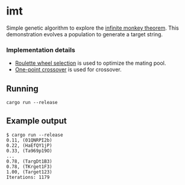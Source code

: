 # imt

Simple genetic algorithm to explore the [infinite monkey theorem](https://en.wikipedia.org/wiki/Infinite_monkey_theorem).
This demonstration evolves a population to generate a target string.

### Implementation details

- [Roulette wheel selection](https://en.wikipedia.org/wiki/Fitness_proportionate_selection) is used to optimize the mating pool.
- [One-point crossover](https://en.wikipedia.org/wiki/Crossover_%28genetic_algorithm%29#One-point_crossover) is used for crossover.

## Running

    cargo run --release

## Example output

    $ cargo run --release
    0.11, (01QNRPI2b)
    0.22, (HaEfQY1jP)
    0.33, (Ta969p19O)
    ...
    0.78, (TargDt1B3)
    0.78, (TKrget1F3)
    1.00, (Target123)
    Iterations: 1179
